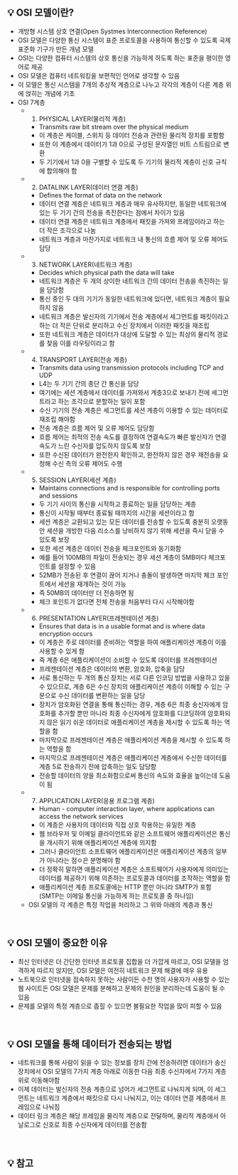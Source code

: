 <aside>
<h2>💡 OSI 모델이란?</h2>

</aside>

- 개방형 시스템 상호 연결(Open Systmes Interconnection Reference)
- OSI 모델은 다양한 통신 시스템이 표준 프로토콜을 사용하여 통신할 수 있도록 국제 표준화 기구가 만든 개념 모델
- OSI는 다양한 컴퓨터 시스템의 상호 통신을 가능하게 하도록 하는 표준을 평이한 영어로 제공
- OSI 모델은 컴퓨터 네트워킹을 보편적인 언어로 생각할 수 있음
- 이 모델은 통신 시스템을 7개의 추상적 계층으로 나누고 각각의 계층이 다른 계층 위에 얹히는 개념에 기초
- OSI 7계층
    - 1. PHYSICAL LAYER(물리적 계층)
        - Transmits raw bit stream over the physical medium
        - 이 계층은 케이블, 스위치 등 데이터 전송과 관련된 물리적 장치를 포함함
        - 또한 이 계층에서 데이터가 1과 0으로 구성된 문자열인 비트 스트림으로 변환
        - 두 기기에서 1과 0을 구별할 수 있도록 두 기기의 물리적 계층이 신호 규칙에 합의해야 함
    - 2. DATALINK LAYER(데이터 연결 계층)
        - Defines the format of data on the network
        - 데이터 연결 계층은 네트워크 계층과 매우 유사하지만, 동일한 네트워크에 있는 두 기기 간의 전송을 촉진한다는 점에서 차이가 있음
        - 데이터 연결 계층은 네트워크 계층에서 패킷을 가져와 프레임이라고 하는 더 작은 조각으로 나눔
        - 네트워크 계층과 마찬가지로 네트워크 내 통신의 흐름 제어 및 오류 제어도 담당
    - 3. NETWORK LAYER(네트워크 계층)
        - Decides which physical path the data will take
        - 네트워크 계층은 두 개의 상이한 네트워크 간의 데이터 전송을 촉진하는 일을 담당함
        - 통신 중인 두 대의 기기가 동일한 네트워크에 있다면, 네트워크 계층이 필요하지 않음
        - 네트워크 계층은 발신자의 기기에서 전송 계층에서 세그먼트를 패킷이라고 하는 더 작은 단위로 분리하고 수신 장치에서 이러한 패킷을 재조립
        - 또한 네트워크 계층은 데이터가 대상에 도달할 수 있는 최상의 물리적 경로를 찾음 이를 라우팅이라고 함
    - 4. TRANSPORT LAYER(전송 계층)
        - Transmits data using transmission protocols including TCP and UDP
        - L4는 두 기기 간의 종단 간 통신을 담당
        - 여기에는 세션 계층에서 데이터를 가져와서 계층3으로 보내기 전에 세그먼트라고 하는 조각으로 분할하는 일이 포함
        - 수신 기기의 전송 계층은 세그먼트를 세션 계층이 이용할 수 있는 데이터로 재조립 해야함
        - 전송 계층은 흐름 제어 및 오류 제어도 담당함
        - 흐름 제어는 최적의 전송 속도를 결정하여 연결속도가 빠른 발신자가 연결 속도가 느린 수신자를 압도하지 않도록 보장
        - 또한 수신된 데이터가 완전한지 확인하고, 완전하지 않은 경우 재전송을 요청해 수신 측의 오류 제어도 수행
    - 5. SESSION LAYER(세션 계층)
        - Maintains connections and is responsible for controlling ports and sessions
        - 두 기기 사이의 통신을 시작하고 종료하는 일을 담당하는 계층
        - 통신이 시작될 때부터 종료될 때까지의 시간을 세션이라고 함
        - 세션 계층은 교환되고 있는 모든 데이터를 전송할 수 있도록 충분히 오랫동안 세션을 개방한 다음 리소스를 낭비하지 않기 위해 세션을 즉시 닫을 수 있도록 보장
        - 또한 세션 계층은 데이터 전송을 체크포인트와 동기화함
        - 예를 들어 100MB의 파일이 전송되는 경우 세션 계층이 5MB마다 체크포인트를 설정할 수 있음
        - 52MB가 전송된 후 연결이 끊어 지거나 충돌이 발생하면 마지막 체크 포인트에서 세션을 재개하는 것이 가능
        - 즉 50MB의 데이터만 더 전송하면 됨
        - 체크 포인트가 없다면 전체 전송을 처음부터 다시 시작해야함
    - 6. PRESENTATION LAYER(프레젠테이션 계층)
        - Ensures that data is in a usable format and is where data encryption occurs
        - 이 계층은 주로 데이터를 준비하는 역할을 하여 애플리케이션 계층이 이를 사용할 수 있게 함
        - 즉 계층 6은 애플리케이션이 소비할 수 있도록 데이터를 프레젠테이션
        - 프레젠테이션 계층은 데이터의 변환, 암호화, 압축을 담당
        - 서로 통신하는 두 개의 통신 장치는 서로 다른 인코딩 방법을 사용하고 있을 수 있으므로, 계층 6은 수신 장치의 애플리케이션 계층이 이해할 수 있는 구문으로 수신 데이터를 변환하는 일을 담당
        - 장치가 암호화된 연결을 통해 통신하는 경우, 계층 6은 최종 송신자에게 암호화를 추가할 뿐만 아니라 최종 수신자에게 암호화를 디코딩하여 암호화되지 않은 읽기 쉬운 데이터로 애플리케이션 계층을 제시할 수 있도록 하는 역할을 함
        - 마지막으로 프레젠테이션 계층은 애플리케이션 계층을 제시할 수 있도록 하는 역할을 함
        - 마지막으로 프레젠테이션 계층은 애플리케이션 계층에서 수신한 데이터를 계층 5로 전송하기 전에 압축하는 일도 담당함
        - 전송할 데이터의 양을 최소화함으로써 통신의 속도와 효율을 높이는데 도움이 됨
    - 7. APPLICATION LAYER(응용 프로그램 계층)
        - Human - computer interaction layer, where applications can access the network services
        - 이 계층은 사용자의 데이터와 직접 상호 작용하는 유일한 계층
        - 웹 브라우저 및 이메일 클라이언트와 같은 소프트웨어 애플리케이션은 통신을 개시하기 위해 애플리케이션 계층에 의지함
        - 그러나 클라이언트 소프트웨어 애플리케이션은 애플리케이션 계층의 일부가 아니라는 점ㅇ은 분명해야 함
        - 더 정확히 말하면 애플리케이션 계층은 소프트웨어가 사용자에게 의미있는 데이터를 제공하기 위해 의존하는 프로토콜과 데이터를 조작하는 역할을 함
        - 애플리케이션 계층 프로토콜에는 HTTP 뿐만 아니라 SMTP가 포함(SMTP는 이메일 통신을 가능하게 하는 프로토콜 중 하나임)
    - OSI 모델의 각 계층은 특정 작업을 처리하고 그 위와 아래의 계층과 통신
    
    

<br>
<aside>
<h2>💡 OSI 모델이 중요한 이유</h2>

</aside>

- 최신 인터넷은 더 간단한 인터넷 프로토콜 집합을 더 가깝게 따르고, OSI 모델을 엄격하게 따르지 않지만, OSI 모델은 여전히 네트워크 문제 해결에 매우 유용
- 노트북으로 인터넷을 접속하지 못하는 사람이든 수천 명의 사용자가 사용할 수 있는 웹 사이트든 OSI 모델은 문제를 분해하고 문제의 원인을 분리하는데 도움이 될 수 있음
- 문제를 모델의 특정 계층으로 좁힐 수 있으면 불필요한 작업을 많이 피할 수 있음
<br>
<aside>
<h2>💡 OSI 모델을 통해 데이터가 전송되는 방법</h2>

</aside>

- 네트워크를 통해 사람이 읽을 수 있는 정보를 장치 간에 전송하려면 데이터가 송신 장치에서 OSI 모델의 7가지 계층 아래로 이동한 다음 최종 수신자에서 7가지 계층 위로 이동해야함
- 이제 데이터는 발신자의 전송 계층으로 넘어가 세그먼트로 나눠지게 되며, 이 세그먼트는 네트워크 계층에서 패킷으로 다시 나눠지고, 이는 데이터 연결 계층에서 프레임으로 나눠짐
- 데이터 링크 계층은 해당 프레임을 물리적 계층으로 전달하며, 물리적 계층에서 아날로그로 신호로 최종 수신자에게 데이터를 전송함
<br>
<aside>
<h2>💡 참고</h2>

</aside>

[](https://www.cloudflare.com/ko-kr/learning/ddos/glossary/open-systems-interconnection-model-osi/)

